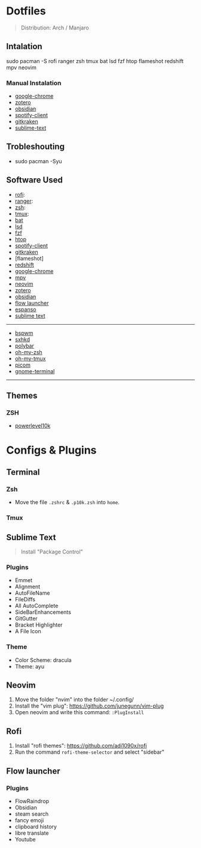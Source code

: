 # Dotfiles

> Distribution: Arch / Manjaro

## Intalation

sudo pacman -S rofi ranger zsh tmux bat lsd fzf htop flameshot redshift mpv neovim

### Manual Instalation

- [google-chrome](https://www.itzgeek.com/how-tos/linux/arch-linux/how-to-install-google-chrome-on-arch-linux.html)
- [zotero](https://www.zotero.org/)
- [obsidian](https://obsidian.md/)
- [spotify-client](https://www.spotify.com/us/download/linux/)
- [gitkraken](https://snapcraft.io/install/gitkraken/arch)
- [sublime-text](https://www.sublimetext.com/docs/linux_repositories.html#pacman)

## Trobleshouting
- sudo pacman -Syu

## Software Used

- [rofi](https://github.com/davatorium/rofi): 
- [ranger](https://github.com/ranger/ranger):
- [zsh](https://github.com/zsh-users/zsh): 
- [tmux](https://github.com/tmux/tmux): 
- [bat](https://github.com/sharkdp/bat)
- [lsd](https://github.com/Peltoche/lsd)
- [fzf](https://github.com/junegunn/fzf)
- [htop](https://htop.dev/)
- [spotify-client](https://www.spotify.com/us/download/linux/)
- [gitkraken](https://www.gitkraken.com/git-client/try-free)
- [flameshot]
- [redshift](https://github.com/jonls/redshift)
- [google-chrome](https://www.google.com/intl/es/chrome/?brand=YTUH&gclid=Cj0KCQjw0umSBhDrARIsAH7FCoc1CBW7UPCZjCzc4M4rS_EB6wJcDDZ50xehPRisWAVWMxRCQiInVOcaAp9LEALw_wcB&gclsrc=aw.ds)
- [mpv](https://github.com/mpv-player/mpv)
- [neovim](https://github.com/neovim/neovim)
- [zotero](https://www.zotero.org/)
- [obsidian](https://obsidian.md/)
- [flow launcher](https://www.flowlauncher.com/)
- [espanso](https://espanso.org/)
- [sublime text]()

---

- [bspwm](https://github.com/baskerville/bspwm)
- [sxhkd](https://github.com/baskerville/sxhkd)
- [polybar](https://github.com/polybar/polybar)
- [oh-my-zsh](https://github.com/ohmyzsh/ohmyzsh)
- [oh-my-tmux](https://github.com/gpakosz/.tmux)
- [picom](https://github.com/yshui/picom)
- [gnome-terminal](https://github.com/GNOME/gnome-terminal)

---

## Themes

### ZSH
- [powerlevel10k](https://github.com/romkatv/powerlevel10k)

# Configs & Plugins
## Terminal

### Zsh
- Move the file `.zshrc` & `.p10k.zsh` into `home`.

### Tmux

## Sublime Text
> Install "Package Control"
### Plugins
- Emmet
- Alignment
- AutoFileName
- FileDiffs
- All AutoComplete
- SideBarEnhancements
- GitGutter
- Bracket Highlighter
- A File Icon

### Theme
- Color Scheme: dracula
- Theme: ayu

## Neovim
1. Move the folder "nvim" into the folder ~/.config/
2. Install the "vim plug": https://github.com/junegunn/vim-plug
3. Open neovim and write this command: `:PlugInstall`

## Rofi
1. Install "rofi themes": https://github.com/adi1090x/rofi
2. Run the command `rofi-theme-selector` and select "sidebar"

## Flow launcher
### Plugins
- FlowRaindrop
- Obsidian
- steam search
- fancy emoji
- clipboard history
- libre translate
- Youtube
